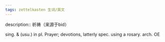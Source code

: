 ```yaml
---
tags: zettelkasten 生词/英文 
---
```


description:: 祈祷（来源于bid）

sing. & (usu.) in pl. Prayer; devotions, latterly spec. using a rosary. arch. OE

